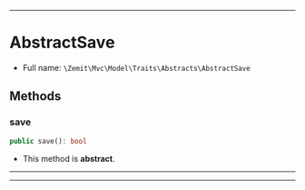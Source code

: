 ***

# AbstractSave





* Full name: `\Zemit\Mvc\Model\Traits\Abstracts\AbstractSave`




## Methods


### save



```php
public save(): bool
```




* This method is **abstract**.







***

***

